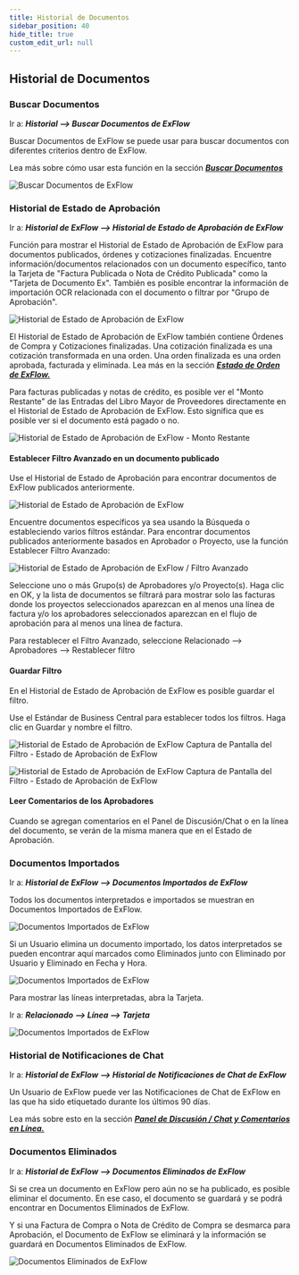 ```yaml
---
title: Historial de Documentos
sidebar_position: 40
hide_title: true
custom_edit_url: null
---
```

## Historial de Documentos

### Buscar Documentos

Ir a: ***Historial \--\> Buscar Documentos de ExFlow***

Buscar Documentos de ExFlow se puede usar para buscar documentos con diferentes criterios dentro de ExFlow.

Lea más sobre cómo usar esta función en la sección [***Buscar Documentos***](https://docs.signupsoftware.com/business-central/docs/user-manual/business-functionality/search-documents#search-documents)

![Buscar Documentos de ExFlow](@site/static/img/media/image312.png)

### Historial de Estado de Aprobación

Ir a: ***Historial de ExFlow \--\> Historial de Estado de Aprobación de ExFlow***

Función para mostrar el Historial de Estado de Aprobación de ExFlow para documentos publicados, órdenes y cotizaciones finalizadas. Encuentre información/documentos relacionados con un documento específico, tanto la Tarjeta de "Factura Publicada o Nota de Crédito Publicada" como la "Tarjeta de Documento Ex". También es posible encontrar la información de importación OCR relacionada con el documento o filtrar por "Grupo de Aprobación".

![Historial de Estado de Aprobación de ExFlow](@site/static/img/media/image314.png)

El Historial de Estado de Aprobación de ExFlow también contiene Órdenes de Compra y Cotizaciones finalizadas. Una cotización finalizada es una cotización transformada en una orden. Una orden finalizada es una orden aprobada, facturada y eliminada. Lea más en la sección [***Estado de Orden de ExFlow.***](https://docs.signupsoftware.com/business-central/docs/user-manual/approval-workflow/exflow-order-status#exflow-order-status-1)

Para facturas publicadas y notas de crédito, es posible ver el "Monto Restante" de las Entradas del Libro Mayor de Proveedores directamente en el Historial de Estado de Aprobación de ExFlow. Esto significa que es posible ver si el documento está pagado o no.

![Historial de Estado de Aprobación de ExFlow - Monto Restante](@site/static/img/media/image313.png)

#### Establecer Filtro Avanzado en un documento publicado

Use el Historial de Estado de Aprobación para encontrar documentos de ExFlow publicados anteriormente.

![Historial de Estado de Aprobación de ExFlow](@site/static/img/media/image315.png)

Encuentre documentos específicos ya sea usando la Búsqueda o estableciendo varios filtros estándar. Para encontrar documentos publicados anteriormente basados en Aprobador o Proyecto, use la función Establecer Filtro Avanzado:

![Historial de Estado de Aprobación de ExFlow / Filtro Avanzado](@site/static/img/media/image316.png)

Seleccione uno o más Grupo(s) de Aprobadores y/o Proyecto(s). Haga clic en OK, y la lista de documentos se filtrará para mostrar solo las facturas donde los proyectos seleccionados aparezcan en al menos una línea de factura y/o los aprobadores seleccionados aparezcan en el flujo de aprobación para al menos una línea de factura.

Para restablecer el Filtro Avanzado, seleccione Relacionado \--\> Aprobadores \--\> Restablecer filtro

#### Guardar Filtro

En el Historial de Estado de Aprobación de ExFlow es posible guardar el filtro.

Use el Estándar de Business Central para establecer todos los filtros. Haga clic en Guardar y nombre el filtro.

![Historial de Estado de Aprobación de ExFlow Captura de Pantalla del Filtro - Estado de Aprobación de ExFlow](@site/static/img/media/image317.png)

![Historial de Estado de Aprobación de ExFlow Captura de Pantalla del Filtro - Estado de Aprobación de ExFlow](@site/static/img/media/image318.png)

#### Leer Comentarios de los Aprobadores

Cuando se agregan comentarios en el Panel de Discusión/Chat o en la línea del documento, se verán de la misma manera que en el Estado de Aprobación.

### Documentos Importados

Ir a: ***Historial de ExFlow \--\> Documentos Importados de ExFlow***

Todos los documentos interpretados e importados se muestran en Documentos Importados de ExFlow.

![Documentos Importados de ExFlow](@site/static/img/media/image319.png)

Si un Usuario elimina un documento importado, los datos interpretados se pueden encontrar aquí marcados como Eliminados junto con Eliminado por Usuario y Eliminado en Fecha y Hora.

![Documentos Importados de ExFlow](@site/static/img/media/image320.png)

Para mostrar las líneas interpretadas, abra la Tarjeta.

Ir a: ***Relacionado \--\> Línea \--\> Tarjeta***

![Documentos Importados de ExFlow](@site/static/img/media/image321.png)

### Historial de Notificaciones de Chat

Ir a: ***Historial de ExFlow \--\> Historial de Notificaciones de Chat de ExFlow***

Un Usuario de ExFlow puede ver las Notificaciones de Chat de ExFlow en las que ha sido etiquetado durante los últimos 90 días.

Lea más sobre esto en la sección [***Panel de Discusión / Chat y Comentarios en Línea.***](https://docs.signupsoftware.com/business-central/docs/user-manual/approval-workflow/notifications-in-business-central#discussion-panel--chat-and-line-comments)

### Documentos Eliminados

Ir a: ***Historial de ExFlow \--\> Documentos Eliminados de ExFlow***

Si se crea un documento en ExFlow pero aún no se ha publicado, es posible eliminar el documento. En ese caso, el documento se guardará y se podrá encontrar en Documentos Eliminados de ExFlow.

Y si una Factura de Compra o Nota de Crédito de Compra se desmarca para Aprobación, el Documento de ExFlow se eliminará y la información se guardará en Documentos Eliminados de ExFlow.

![Documentos Eliminados de ExFlow](@site/static/img/media/image322.png)